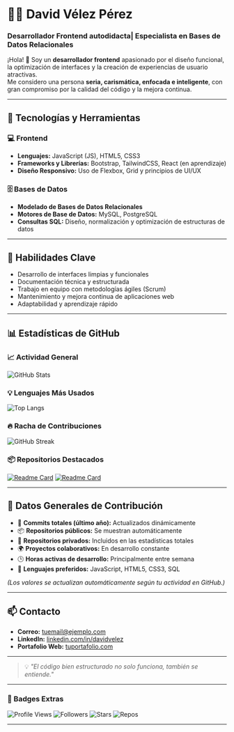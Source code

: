# 👨‍💻 David Vélez Pérez

### Desarrollador Frontend  autodidacta| Especialista en Bases de Datos Relacionales

¡Hola! 👋 Soy un **desarrollador frontend** apasionado por el diseño funcional, la optimización de interfaces y la creación de experiencias de usuario atractivas.  
Me considero una persona **seria, carismática, enfocada e inteligente**, con gran compromiso por la calidad del código y la mejora continua.

---

## 🚀 Tecnologías y Herramientas

### 💻 Frontend
- **Lenguajes:** JavaScript (JS), HTML5, CSS3  
- **Frameworks y Librerías:** Bootstrap, TailwindCSS, React (en aprendizaje)
- **Diseño Responsivo:** Uso de Flexbox, Grid y principios de UI/UX

### 🗄️ Bases de Datos
- **Modelado de Bases de Datos Relacionales**
- **Motores de Base de Datos:** MySQL, PostgreSQL
- **Consultas SQL:** Diseño, normalización y optimización de estructuras de datos

---

## 🧩 Habilidades Clave

- Desarrollo de interfaces limpias y funcionales  
- Documentación técnica y estructurada  
- Trabajo en equipo con metodologías ágiles (Scrum)  
- Mantenimiento y mejora continua de aplicaciones web  
- Adaptabilidad y aprendizaje rápido  

---

## 📊 Estadísticas de GitHub

### 📈 Actividad General

![GitHub Stats](https://github-readme-stats.vercel.app/api?username=daviidvlez&show_icons=true&theme=radical&include_all_commits=true&count_private=true)

### 💡 Lenguajes Más Usados

![Top Langs](https://github-readme-stats.vercel.app/api/top-langs/?username=daviidvlez&layout=compact&theme=radical)

### 🔥 Racha de Contribuciones

![GitHub Streak](https://github-readme-streak-stats.herokuapp.com/?user=daviidvlez&theme=radical)

### 📦 Repositorios Destacados

[![Readme Card](https://github-readme-stats.vercel.app/api/pin/?username=davidvlez&repo=portfolio-web&theme=radical)](https://github.com/davidvlez/portfolio-web)
[![Readme Card](https://github-readme-stats.vercel.app/api/pin/?username=davidvlez&repo=frontend-projects&theme=radical)](https://github.com/davidvlez/frontend-projects)

---

## 🧠 Datos Generales de Contribución

- 🔸 **Commits totales (último año):** Actualizados dinámicamente  
- 📦 **Repositorios públicos:** Se muestran automáticamente  
- 🧩 **Repositorios privados:** Incluidos en las estadísticas totales  
- 🌍 **Proyectos colaborativos:** En desarrollo constante  
- 🕒 **Horas activas de desarrollo:** Principalmente entre semana  
- 💬 **Lenguajes preferidos:** JavaScript, HTML5, CSS3, SQL  

*(Los valores se actualizan automáticamente según tu actividad en GitHub.)*

---

## 📫 Contacto

- **Correo:** [tuemail@ejemplo.com](mailto:tuemail@ejemplo.com)  
- **LinkedIn:** [linkedin.com/in/davidvelez](https://linkedin.com/in/davidvelez)  
- **Portafolio Web:** [tuportafolio.com](https://tuportafolio.com)

---

> 💡 *"El código bien estructurado no solo funciona, también se entiende."*

---

### 🧷 Badges Extras

![Profile Views](https://komarev.com/ghpvc/?username=davidvlez&color=blueviolet)
![Followers](https://img.shields.io/github/followers/davidvlez?style=social)
![Stars](https://img.shields.io/github/stars/davidvlez?style=social)
![Repos](https://img.shields.io/badge/Repositorios-Activos-brightgreen)

---

